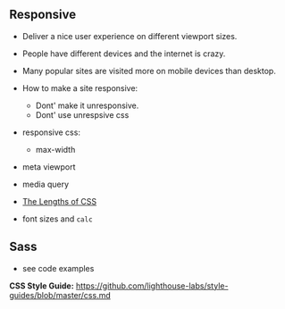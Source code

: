 ## Responsive

* Deliver a nice user experience on different viewport sizes. 
* People have different devices and the internet is crazy.
* Many popular sites are visited more on mobile devices than desktop.

* How to make a site responsive:
  - Dont' make it unresponsive. 
  - Dont' use unrespsive css
  
* responsive css:
  - max-width

* meta viewport
* media query
* [The Lengths of CSS](https://css-tricks.com/the-lengths-of-css/)
* font sizes and `calc`

## Sass

* see code examples

**CSS Style Guide:** https://github.com/lighthouse-labs/style-guides/blob/master/css.md


